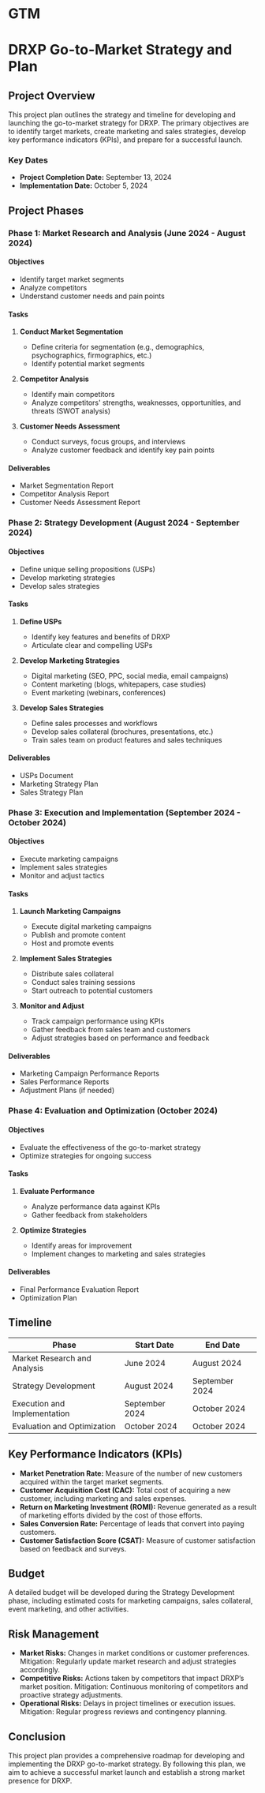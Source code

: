 # GTM
# DRXP Go-to-Market Strategy and Plan

## Project Overview
This project plan outlines the strategy and timeline for developing and launching the go-to-market strategy for DRXP. The primary objectives are to identify target markets, create marketing and sales strategies, develop key performance indicators (KPIs), and prepare for a successful launch.

### Key Dates
- **Project Completion Date:** September 13, 2024
- **Implementation Date:** October 5, 2024

## Project Phases

### Phase 1: Market Research and Analysis (June 2024 - August 2024)
#### Objectives
- Identify target market segments
- Analyze competitors
- Understand customer needs and pain points

#### Tasks
1. **Conduct Market Segmentation**
   - Define criteria for segmentation (e.g., demographics, psychographics, firmographics, etc.)
   - Identify potential market segments

2. **Competitor Analysis**
   - Identify main competitors
   - Analyze competitors' strengths, weaknesses, opportunities, and threats (SWOT analysis)

3. **Customer Needs Assessment**
   - Conduct surveys, focus groups, and interviews
   - Analyze customer feedback and identify key pain points

#### Deliverables
- Market Segmentation Report
- Competitor Analysis Report
- Customer Needs Assessment Report

### Phase 2: Strategy Development (August 2024 - September 2024)
#### Objectives
- Define unique selling propositions (USPs)
- Develop marketing strategies
- Develop sales strategies

#### Tasks
1. **Define USPs**
   - Identify key features and benefits of DRXP
   - Articulate clear and compelling USPs

2. **Develop Marketing Strategies**
   - Digital marketing (SEO, PPC, social media, email campaigns)
   - Content marketing (blogs, whitepapers, case studies)
   - Event marketing (webinars, conferences)

3. **Develop Sales Strategies**
   - Define sales processes and workflows
   - Develop sales collateral (brochures, presentations, etc.)
   - Train sales team on product features and sales techniques

#### Deliverables
- USPs Document
- Marketing Strategy Plan
- Sales Strategy Plan

### Phase 3: Execution and Implementation (September 2024 - October 2024)
#### Objectives
- Execute marketing campaigns
- Implement sales strategies
- Monitor and adjust tactics

#### Tasks
1. **Launch Marketing Campaigns**
   - Execute digital marketing campaigns
   - Publish and promote content
   - Host and promote events

2. **Implement Sales Strategies**
   - Distribute sales collateral
   - Conduct sales training sessions
   - Start outreach to potential customers

3. **Monitor and Adjust**
   - Track campaign performance using KPIs
   - Gather feedback from sales team and customers
   - Adjust strategies based on performance and feedback

#### Deliverables
- Marketing Campaign Performance Reports
- Sales Performance Reports
- Adjustment Plans (if needed)

### Phase 4: Evaluation and Optimization (October 2024)
#### Objectives
- Evaluate the effectiveness of the go-to-market strategy
- Optimize strategies for ongoing success

#### Tasks
1. **Evaluate Performance**
   - Analyze performance data against KPIs
   - Gather feedback from stakeholders

2. **Optimize Strategies**
   - Identify areas for improvement
   - Implement changes to marketing and sales strategies

#### Deliverables
- Final Performance Evaluation Report
- Optimization Plan

## Timeline

| Phase                         | Start Date | End Date   |
|-------------------------------|------------|------------|
| Market Research and Analysis  | June 2024  | August 2024|
| Strategy Development          | August 2024| September 2024|
| Execution and Implementation  | September 2024| October 2024|
| Evaluation and Optimization   | October 2024| October 2024|

## Key Performance Indicators (KPIs)
- **Market Penetration Rate:** Measure of the number of new customers acquired within the target market segments.
- **Customer Acquisition Cost (CAC):** Total cost of acquiring a new customer, including marketing and sales expenses.
- **Return on Marketing Investment (ROMI):** Revenue generated as a result of marketing efforts divided by the cost of those efforts.
- **Sales Conversion Rate:** Percentage of leads that convert into paying customers.
- **Customer Satisfaction Score (CSAT):** Measure of customer satisfaction based on feedback and surveys.

## Budget
A detailed budget will be developed during the Strategy Development phase, including estimated costs for marketing campaigns, sales collateral, event marketing, and other activities.

## Risk Management
- **Market Risks:** Changes in market conditions or customer preferences. Mitigation: Regularly update market research and adjust strategies accordingly.
- **Competitive Risks:** Actions taken by competitors that impact DRXP’s market position. Mitigation: Continuous monitoring of competitors and proactive strategy adjustments.
- **Operational Risks:** Delays in project timelines or execution issues. Mitigation: Regular progress reviews and contingency planning.

## Conclusion
This project plan provides a comprehensive roadmap for developing and implementing the DRXP go-to-market strategy. By following this plan, we aim to achieve a successful market launch and establish a strong market presence for DRXP.

